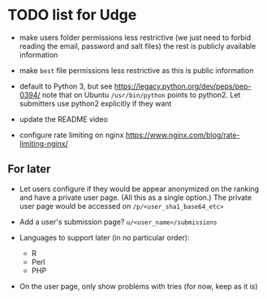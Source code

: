 TODO list for Udge
==================

* make users folder permissions less restrictive
  (we just need to forbid reading the email, password and salt files)
  the rest is publicly available information

* make `best` file permissions less restrictive
  as this is public information

* default to Python 3, but see https://legacy.python.org/dev/peps/pep-0394/
	note that on Ubuntu `/usr/bin/python` points to python2.
	Let submitters use python2 explicitly if they want

* update the README video

* configure rate limiting on nginx
  https://www.nginx.com/blog/rate-limiting-nginx/


For later
---------

* Let users configure if they would be appear anonymized on the ranking and
  have a private user page.  (All this as a single option.)
  The private user page would be accessed on `/p/<user_sha1_base64_etc>`

* Add a user's submission page?  `u/<user_name>/submissions`

* Languages to support later (in no particular order):

	- R
	- Perl
	- PHP

* On the user page, only show problems with tries (for now, keep as it is)
